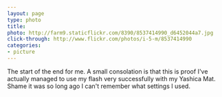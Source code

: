 ```yaml
---
layout: page
type: photo
title: 
photo: http://farm9.staticflickr.com/8390/8537414990_d6452044a7.jpg
click-through: http://www.flickr.com/photos/i-5-m/8537414990
categories: 
- picture
---
```

The start of the end for me. A small consolation is that this is proof I've actually managed to use my flash very successfully with my Yashica Mat. Shame it was so long ago I can't remember what settings I used.
